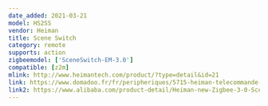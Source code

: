 ```yaml
---
date_added: 2021-03-21
model: HS2SS
vendor: Heiman
title: Scene Switch
category: remote
supports: action
zigbeemodel: ['SceneSwitch-EM-3.0']
compatible: [z2m]
mlink: http://www.heimantech.com/product/?type=detail&id=21
link: https://www.domadoo.fr/fr/peripheriques/5715-heiman-telecommande-de-scenes-zigbee.html
link2: https://www.alibaba.com/product-detail/Heiman-new-Zigbee-3-0-Scenario_1600051989654.html
---
```

